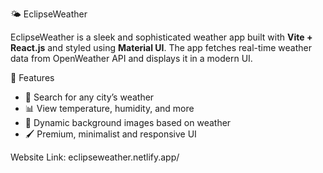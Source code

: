 🌤 EclipseWeather

EclipseWeather is a sleek and sophisticated weather app built with **Vite + React.js** and styled using **Material UI**. The app fetches real-time weather data from OpenWeather API and displays it in a modern UI.

 🚀 Features
- 🌆 Search for any city’s weather  
- 📊 View temperature, humidity, and more  
- 🌄 Dynamic background images based on weather
- 🖌️ Premium, minimalist and responsive UI

Website Link: eclipseweather.netlify.app/

